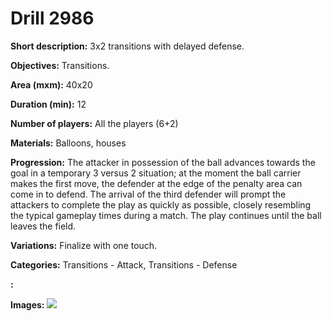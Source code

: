 # Drill 2986

**Short description:**
3x2 transitions with delayed defense.

**Objectives:**
Transitions.

**Area (mxm):**
40x20

**Duration (min):**
12

**Number of players:**
All the players (6+2)

**Materials:**
Balloons, houses

**Progression:**
The attacker in possession of the ball advances towards the goal in a temporary 3 versus 2 situation; at the moment the ball carrier makes the first move, the defender at the edge of the penalty area can come in to defend. The arrival of the third defender will prompt the attackers to complete the play as quickly as possible, closely resembling the typical gameplay times during a match. The play continues until the ball leaves the field.

**Variations:**
Finalize with one touch.

**Categories:**
Transitions - Attack, Transitions - Defense

**:**


**Images:**
![](https://www.coachingfutsal.com/\images\d3fc0e41-77e5-499b-9420-f5c970b32bfa_5.bmp)

